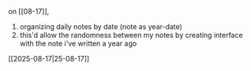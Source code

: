 on [[08-17]],
1. organizing daily notes by date (note as year-date) 
2. this'd allow the randomness between my notes by creating interface with the note i've written a year ago




[[2025-08-17|25-08-17]]
